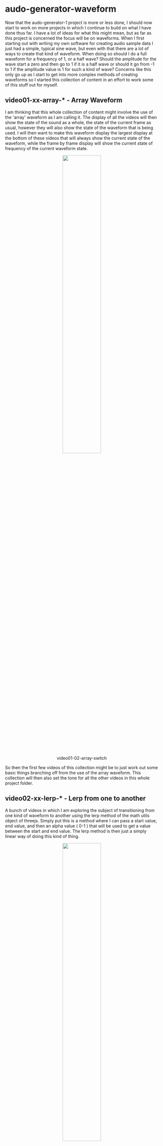# audo-generator-waveform

Now that the audo-generator-1 project is more or less done, I should now start to work on more projects in which I continue to build on what I have done thus far. I have a lot of ideas for what this might mean, but as far as this project is concerned the focus will be on waveforms. When I first starting out with writing my own software for creating audio sample data I just had a simple, typical sine wave, but even with that there are a lot of ways to create that kind of waveform. When doing so should I do a full waveform for a frequency of 1, or a half wave? Should the amplitude for the wave start a zero and then go to 1 if it is a half wave or should it go from -1 to 1 if the amplitude value is 1 for such a kind of wave? Concerns like this only go up as I start to get into more complex methods of creating waveforms so I started this collection of content in an effort to work some of this stuff out for myself.

## video01-xx-array-* - Array Waveform

I am thinking that this whole collection of content might involve the use of the 'array' waveform as I am calling it. The display of all the videos will then show the state of the sound as a whole, the state of the current frame as usual, however they will also show the state of the waveform that is being used. I will then want to make this waveform display the largest display at the bottom of these videos that will always show the current state of the waveform, while the frame by frame display will show the current state of frequency of the current waveform state.

<div align="center">
    <a href="https://www.youtube.com/watch?v=hEz_AvlWBbc">
        <img src="https://img.youtube.com/vi/hEz_AvlWBbc/0.jpg" style="width:50%;">
    </a><br>
    <p>
        video01-02-array-switch
    </p>
</div>

So then the first few videos of this collection might be to just work out some basic things branching off from the use of the array waveform. This collection will then also set the tone for all the other videos in this whole project folder.




## video02-xx-lerp-* - Lerp from one to another

A bunch of videos in which I am exploring the subject of transitioning from one kind of waveform to another using the lerp method of the math utils object of threejs. Simply put this is a method where I can pass a start value, end value, and then an alpha value \( 0-1 \) that will be used to get a value between the start and end value. The lerp method is then just a simply linear way of doing this kind of thing.


<div align="center">
    <a href="https://www.youtube.com/watch?v=O_wmxuYHIzc">
        <img src="https://img.youtube.com/vi/O_wmxuYHIzc/0.jpg" style="width:50%;">
    </a><br>
    <p>
        video02-03-lerp-pulse-to-seedednoise
    </p>
</div>


## video03-xx-import-* - Import sample data as wavefrom

With this set of videos I am exploring the topic of setting, updating, and transitioning a waveform by way of importing sample data. Thus far there are two general ways of doing this, one of which is to import data by way of a text JSON text from that I have started, and the other is by just directly reading a wav file that I want to use to do so.

<div align="center">
    <a href="https://www.youtube.com/watch?v=CcDDqAZUh-Y">
        <img src="https://img.youtube.com/vi/CcDDqAZUh-Y/0.jpg" style="width:50%;">
    </a><br>
    <p>
        video03-04-import-b17
    </p>
</div>


## video04-xx-curves-* - Using curves to create waveforms

I wanted to try out a few videos where I am using curves to create an update a waveform

<div align="center">
    <a href="https://www.youtube.com/watch?v=4acSWYdaMaM">
        <img src="https://img.youtube.com/vi/4acSWYdaMaM/0.jpg" style="width:50%;">
    </a><br>
    <p>
        video04-01-curves-cubicsin
    </p>
</div>

## video05-xx-sawtooth-* - Working out some sawtooth like waveforms

Trying to work out a number of ways to go about having sawtooth and sawtooth like waveforms.

<div align="center">
    <a href="https://www.youtube.com/watch?v=eJ6UlhuDoEM">
        <img src="https://img.youtube.com/vi/eJ6UlhuDoEM/0.jpg" style="width:50%;">
    </a><br>
    <p>
        video05-02-sawtooth-alt-offset
    </p>
</div>

## video06-xx-table-*

For this set of videos I am looking more into my 'table' waveform, and in the process have found some issues with it that have lead to me making another 'table_maxch' waveform that allows for me to set the max number of 'channels' for the table rather than just leaving that to the length of the table array that might vary in some use cases. I am also just starting to work out a few more videos to just gain a sense of what I might want to focus more so on moving forward with other projects like this. Just about any kind of interesting video that has to do with music will need to involve at least a few 'tracks', 'channels' or whatever you might call them that are mixed together into one and that is more or less what this kind of waveform is all about.

